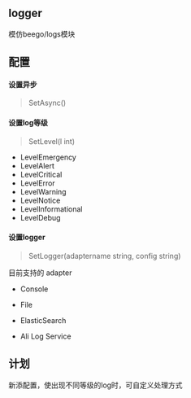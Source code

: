 ## logger
模仿beego/logs模块

## 配置
#### 设置异步
> SetAsync()

#### 设置log等级
> SetLevel(l int)

- LevelEmergency 
- LevelAlert
- LevelCritical
- LevelError
- LevelWarning
- LevelNotice
- LevelInformational
- LevelDebug
    

#### 设置logger
> SetLogger(adaptername string, config string)

目前支持的 adapter

- Console

- File

- ElasticSearch

- Ali Log Service

## 计划
新添配置，使出现不同等级的log时，可自定义处理方式